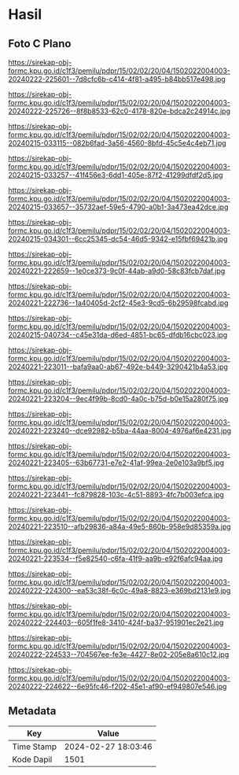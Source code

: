 # Hasil

## Foto C Plano

https://sirekap-obj-formc.kpu.go.id/c1f3/pemilu/pdpr/15/02/02/20/04/1502022004003-20240222-225601--7d8cfc6b-c414-4f81-a495-b84bb517e498.jpg

https://sirekap-obj-formc.kpu.go.id/c1f3/pemilu/pdpr/15/02/02/20/04/1502022004003-20240222-225726--8f8b8533-62c0-4178-820e-bdca2c24914c.jpg

https://sirekap-obj-formc.kpu.go.id/c1f3/pemilu/pdpr/15/02/02/20/04/1502022004003-20240215-033115--082b6fad-3a56-4560-8bfd-45c5e4c4eb71.jpg

https://sirekap-obj-formc.kpu.go.id/c1f3/pemilu/pdpr/15/02/02/20/04/1502022004003-20240215-033257--41f456e3-6dd1-405e-87f2-41299dfdf2d5.jpg

https://sirekap-obj-formc.kpu.go.id/c1f3/pemilu/pdpr/15/02/02/20/04/1502022004003-20240215-033657--35732aef-59e5-4790-a0b1-3a473ea42dce.jpg

https://sirekap-obj-formc.kpu.go.id/c1f3/pemilu/pdpr/15/02/02/20/04/1502022004003-20240215-034301--6cc25345-dc54-46d5-9342-e15fbf69421b.jpg

https://sirekap-obj-formc.kpu.go.id/c1f3/pemilu/pdpr/15/02/02/20/04/1502022004003-20240221-222659--1e0ce373-9c0f-44ab-a9d0-58c83fcb7daf.jpg

https://sirekap-obj-formc.kpu.go.id/c1f3/pemilu/pdpr/15/02/02/20/04/1502022004003-20240221-222736--1a40405d-2cf2-45e3-9cd5-6b29598fcabd.jpg

https://sirekap-obj-formc.kpu.go.id/c1f3/pemilu/pdpr/15/02/02/20/04/1502022004003-20240215-040734--c45e31da-d6ed-4851-bc65-dfdb16cbc023.jpg

https://sirekap-obj-formc.kpu.go.id/c1f3/pemilu/pdpr/15/02/02/20/04/1502022004003-20240221-223011--bafa9aa0-ab67-492e-b449-3290421b4a53.jpg

https://sirekap-obj-formc.kpu.go.id/c1f3/pemilu/pdpr/15/02/02/20/04/1502022004003-20240221-223204--9ec4f99b-8cd0-4a0c-b75d-b0e15a280f75.jpg

https://sirekap-obj-formc.kpu.go.id/c1f3/pemilu/pdpr/15/02/02/20/04/1502022004003-20240221-223240--dce92982-b5ba-44aa-8004-4976af6e4231.jpg

https://sirekap-obj-formc.kpu.go.id/c1f3/pemilu/pdpr/15/02/02/20/04/1502022004003-20240221-223405--63b67731-e7e2-41af-99ea-2e0e103a9bf5.jpg

https://sirekap-obj-formc.kpu.go.id/c1f3/pemilu/pdpr/15/02/02/20/04/1502022004003-20240221-223441--fc879828-103c-4c51-8893-4fc7b003efca.jpg

https://sirekap-obj-formc.kpu.go.id/c1f3/pemilu/pdpr/15/02/02/20/04/1502022004003-20240221-223510--afb29836-a84a-49e5-860b-958e9d85359a.jpg

https://sirekap-obj-formc.kpu.go.id/c1f3/pemilu/pdpr/15/02/02/20/04/1502022004003-20240221-223534--f5e82540-c6fa-41f9-aa9b-e92f6afc94aa.jpg

https://sirekap-obj-formc.kpu.go.id/c1f3/pemilu/pdpr/15/02/02/20/04/1502022004003-20240222-224300--ea53c38f-6c0c-49a8-8823-e369bd2131e9.jpg

https://sirekap-obj-formc.kpu.go.id/c1f3/pemilu/pdpr/15/02/02/20/04/1502022004003-20240222-224403--605f1fe8-3410-424f-ba37-951901ec2e21.jpg

https://sirekap-obj-formc.kpu.go.id/c1f3/pemilu/pdpr/15/02/02/20/04/1502022004003-20240222-224533--704567ee-fe3e-4427-8e02-205e8a610c12.jpg

https://sirekap-obj-formc.kpu.go.id/c1f3/pemilu/pdpr/15/02/02/20/04/1502022004003-20240222-224622--6e95fc46-f202-45e1-af90-ef949807e546.jpg


## Metadata

| Key        | Value               |
| ---------- | ------------------- |
| Time Stamp | 2024-02-27 18:03:46 |
| Kode Dapil | 1501                |



